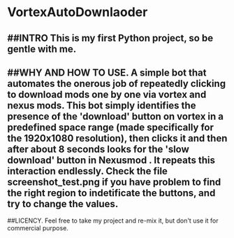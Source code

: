 # VortexAutoDownlaoder
##INTRO
This is my first Python project, so be  gentle with me.
-------------------------------------------------------
##WHY AND HOW TO USE.
A simple bot that automates the onerous job of repeatedly clicking to download mods one by one via vortex and nexus mods.
This bot simply identifies the presence of the 'download' button on vortex in a predefined space range (made specifically for the 1920x1080 resolution), then clicks it and then after about 8 seconds looks for the 'slow download' button in Nexusmod .
It repeats this interaction endlessly.
Check the file screenshot_test.png if you have problem to find the right region to indetificate the buttons, and try to change the values.
------------------------------------------------------
##LICENCY.
Feel free to take my project and re-mix it, but don't use it for commercial purpose.
